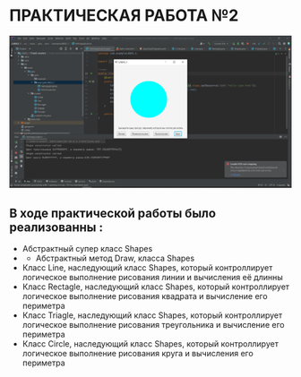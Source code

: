 # ПРАКТИЧЕСКАЯ РАБОТА №2
![ОКНО ПРОГРАММЫ](1.PNG)
## В ходе практической работы было реализованны :
- Абстрактный супер класс Shapes
- - Абстрактный метод Draw, класса Shapes
- Класс Line, наследующий класс Shapes, который контроллирует логическое выполнение рисования линии и вычисления её длинны
- Класс Rectagle, наследующий класс Shapes, который контроллирует логическое выполнение рисования квадрата и вычисление его периметра
- Класс Triagle, наследующий класс Shapes, который контроллирует логическое выполнение рисования треугольника и вычисление его периметра
- Класс Circle, наследующий класс Shapes, который контроллирует логическое выполнение рисования круга и вычисления его периметра
